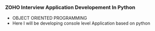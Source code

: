 ### ZOHO Interview Application Developement In Python

- OBJECT ORIENTED PROGRAMMING 
- Here I will be developing console level Application based on python
